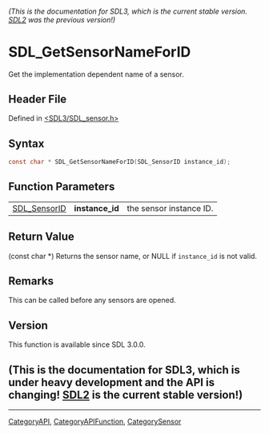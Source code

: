 ###### (This is the documentation for SDL3, which is the current stable version. [SDL2](https://wiki.libsdl.org/SDL2/) was the previous version!)
# SDL_GetSensorNameForID

Get the implementation dependent name of a sensor.

## Header File

Defined in [<SDL3/SDL_sensor.h>](https://github.com/libsdl-org/SDL/blob/main/include/SDL3/SDL_sensor.h)

## Syntax

```c
const char * SDL_GetSensorNameForID(SDL_SensorID instance_id);
```

## Function Parameters

|                              |                 |                         |
| ---------------------------- | --------------- | ----------------------- |
| [SDL_SensorID](SDL_SensorID) | **instance_id** | the sensor instance ID. |

## Return Value

(const char *) Returns the sensor name, or NULL if `instance_id` is not
valid.

## Remarks

This can be called before any sensors are opened.

## Version

This function is available since SDL 3.0.0.

## (This is the documentation for SDL3, which is under heavy development and the API is changing! [SDL2](https://wiki.libsdl.org/SDL2/) is the current stable version!)



----
[CategoryAPI](CategoryAPI), [CategoryAPIFunction](CategoryAPIFunction), [CategorySensor](CategorySensor)

